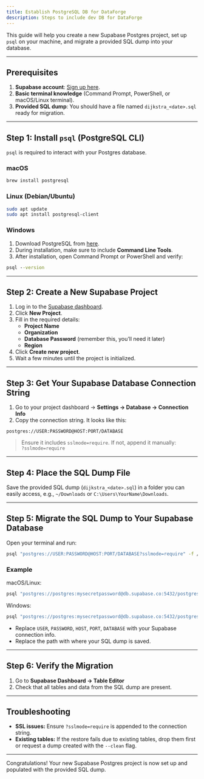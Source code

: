 ```yaml
---
title: Establish PostgreSQL DB for DataForge
description: Steps to include dev DB for DataForge
---
```



This guide will help you create a new Supabase Postgres project, set up `psql` on your machine, and migrate a provided SQL dump into your database.

---

## Prerequisites

1. **Supabase account**: [Sign up here](https://supabase.com/).
2. **Basic terminal knowledge** (Command Prompt, PowerShell, or macOS/Linux terminal).
3. **Provided SQL dump**: You should have a file named `dijkstra_<date>.sql` ready for migration.

---

## Step 1: Install `psql` (PostgreSQL CLI)

`psql` is required to interact with your Postgres database.

### macOS

```bash
brew install postgresql
```

### Linux (Debian/Ubuntu)

```bash
sudo apt update
sudo apt install postgresql-client
```

### Windows

1. Download PostgreSQL from [here](https://www.postgresql.org/download/windows/).
2. During installation, make sure to include **Command Line Tools**.
3. After installation, open Command Prompt or PowerShell and verify:

```cmd
psql --version
```

---

## Step 2: Create a New Supabase Project

1. Log in to the [Supabase dashboard](https://app.supabase.com/).
2. Click **New Project**.
3. Fill in the required details:
   - **Project Name**
   - **Organization**
   - **Database Password** (remember this, you’ll need it later)
   - **Region**
4. Click **Create new project**.
5. Wait a few minutes until the project is initialized.

---

## Step 3: Get Your Supabase Database Connection String

1. Go to your project dashboard → **Settings → Database → Connection Info**
2. Copy the connection string. It looks like this:

```text
postgres://USER:PASSWORD@HOST:PORT/DATABASE
```

> Ensure it includes `sslmode=require`. If not, append it manually:\
> `?sslmode=require`

---

## Step 4: Place the SQL Dump File

Save the provided SQL dump (`dijkstra_<date>.sql`) in a folder you can easily access, e.g., `~/Downloads` or `C:\Users\YourName\Downloads`.

---

## Step 5: Migrate the SQL Dump to Your Supabase Database

Open your terminal and run:

```bash
psql "postgres://USER:PASSWORD@HOST:PORT/DATABASE?sslmode=require" -f /path/to/dijkstra_<date>.sql
```

### Example

macOS/Linux:

```bash
psql "postgres://postgres:mysecretpassword@db.supabase.co:5432/postgres?sslmode=require" -f ~/Downloads/dijkstra_<date>.sql
```

Windows:

```cmd
psql "postgres://postgres:mysecretpassword@db.supabase.co:5432/postgres?sslmode=require" -f "C:\Users\YourName\Downloads\dijkstra_<date>.sql"
```

- Replace `USER`, `PASSWORD`, `HOST`, `PORT`, `DATABASE` with your Supabase connection info.
- Replace the path with where your SQL dump is saved.

---

## Step 6: Verify the Migration

1. Go to **Supabase Dashboard → Table Editor**
2. Check that all tables and data from the SQL dump are present.

---

## Troubleshooting

- **SSL issues:** Ensure `?sslmode=require` is appended to the connection string.
- **Existing tables:** If the restore fails due to existing tables, drop them first or request a dump created with the `--clean` flag.

---

Congratulations! Your new Supabase Postgres project is now set up and populated with the provided SQL dump.

